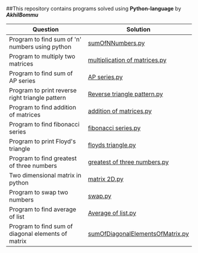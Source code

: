 ##This repository contains programs solved using **Python-language** by _**AkhilBommu**_

  Question | Solution
---------- | -------------
Program to find sum of 'n' numbers using python | [sumOfNNumbers.py](https://github.com/akhilbommu/Python-Programs/blob/master/sumOfNNumbers.py) 
Program to multiply two matrices | [multiplication of matrices.py](https://github.com/akhilbommu/Python-Programs/blob/master/multiplication%20of%20matrices.py)
Program to find sum of AP series | [AP series.py](https://github.com/akhilbommu/Python-Programs/blob/master/AP%20series.py)
Program to print reverse right triangle pattern | [Reverse triangle pattern.py](https://github.com/akhilbommu/Python-Programs/blob/master/Reverse%20triangle%20pattern.py)
Program to find addition of matrices | [addition of matrices.py](https://github.com/akhilbommu/Python-Programs/blob/master/addition%20of%20matrices.py)
Program to find fibonacci series | [fibonacci series.py](https://github.com/akhilbommu/Python-Programs/blob/master/fibonacci%20series.py)
Program to print Floyd's triangle | [floyds triangle.py](https://github.com/akhilbommu/Python-Programs/blob/master/floyds%20triangle.py)
Program to find greatest of three numbers | [greatest of three numbers.py](https://github.com/akhilbommu/Python-Programs/blob/master/greatest%20of%20three%20numbers.py)
Two dimensional matrix in python | [matrix 2D.py](https://github.com/akhilbommu/Python-Programs/blob/master/matrix%202D.py)
Program to swap two numbers | [swap.py](https://github.com/akhilbommu/Python-Programs/blob/master/swap.py)
Program to find average of list | [Average of list.py](https://github.com/akhilbommu/Python-Programs/blob/master/Average%20of%20list.py)
Program to find sum of diagonal elements of matrix | [sumOfDiagonalElementsOfMatrix.py](https://github.com/akhilbommu/Python-Programs/blob/master/sumOfDiagonalElementsOfMatrix.py)
